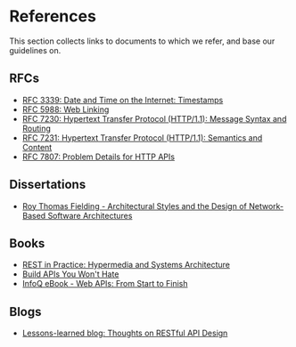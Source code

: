 # References

This section collects links to documents to which we refer, and base our guidelines on.

## RFCs

* [RFC 3339: Date and Time on the Internet: Timestamps](https://tools.ietf.org/html/rfc3339)
* [RFC 5988: Web Linking](https://tools.ietf.org/html/rfc5988)
* [RFC 7230: Hypertext Transfer Protocol (HTTP/1.1): Message Syntax and Routing](https://tools.ietf.org/html/rfc7230)
* [RFC 7231: Hypertext Transfer Protocol (HTTP/1.1): Semantics and Content](https://tools.ietf.org/html/rfc7231)
* [RFC 7807: Problem Details for HTTP APIs](https://tools.ietf.org/html/rfc7807)

## Dissertations

* [Roy Thomas Fielding - Architectural Styles and the Design of Network-Based Software
  Architectures](http://www.ics.uci.edu/~fielding/pubs/dissertation/top.htm)

## Books

* [REST in Practice: Hypermedia and Systems
  Architecture](http://www.amazon.de/REST-Practice-Hypermedia-Systems-Architecture/dp/0596805829)
* [Build APIs You Won't
  Hate](https://leanpub.com/build-apis-you-wont-hate)
* [InfoQ eBook - Web APIs: From Start to
  Finish](http://www.infoq.com/minibooks/emag-web-api)

## Blogs

- [Lessons-learned blog: Thoughts on RESTful API
  Design](http://restful-api-design.readthedocs.org/en/latest/)
